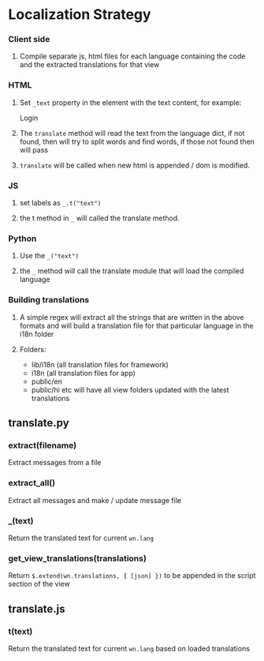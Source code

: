 # Localization Strategy

### Client side

1. Compile separate js, html files for each language containing the code and the extracted
   translations for that view

### HTML

1. Set `_text` property in the element with the text content, for example:

    <label _text="Login">Login</label>

2. The `translate` method will read the text from the language dict, if not found, then
will try to split words and find words, if those not found then will pass

3. `translate` will be called when new html is appended / dom is modified.

### JS

1. set labels as `_.t("text")`

2. the t method in `_` will called the translate method.

### Python

1. Use the `_("text")`

2. the `_` method will call the translate module that will load the compiled language

### Building translations

1. A simple regex will extract all the strings that are written in the above formats and will
build a translation file for that particular language in the i18n folder

2. Folders:
   - lib/i18n (all translation files for framework)
   - i18n (all translation files for app)
   - public/en
   - public/hi etc will have all view folders updated with the latest translations

## translate.py

### extract(filename)

Extract messages from a file

### extract_all()

Extract all messages and make / update message file

### _(text)

Return the translated text for current `wn.lang`

### get_view_translations(translations)

Return `$.extend(wn.translations, { [json] })` to be appended in the script section of the view

## translate.js

### t(text)

Return the translated text for current `wn.lang` based on loaded translations
